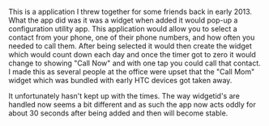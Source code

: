 This is a application I threw together for some friends back in early 2013.
What the app did was it was a widget when added it would pop-up a configuration utility app. This application would allow you to select a contact from your phone, one of their phone numbers, and how often you needed to call them. After being selected it would then create the widget which would count down each day and once the timer got to zero it would change to showing "Call Now" and with one tap you could call that contact.
I made this as several people at the office were upset that the "Call Mom" widget which was bundled with early HTC devices got taken away. 

It unfortunately hasn't kept up with the times. The way widgetid's are handled now seems a bit different and as such the app now acts oddly for about 30 seconds after being added and then will become stable.
